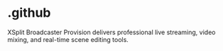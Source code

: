 # .github
XSplit Broadcaster Provision delivers professional live streaming, video mixing, and real-time scene editing tools.
